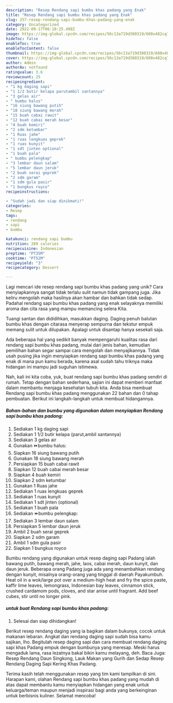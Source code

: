```yaml
---
description: "Resep Rendang sapi bumbu khas padang yang Enak"
title: "Resep Rendang sapi bumbu khas padang yang Enak"
slug: 257-resep-rendang-sapi-bumbu-khas-padang-yang-enak
category: Uncategorized
date: 2022-09-17T06:10:25.498Z
image: https://img-global.cpcdn.com/recipes/56c13a719d380319/680x482cq70/rendang-sapi-bumbu-khas-padang-foto-resep-utama.jpg
hideToc: false
enableToc: true
enableTocContent: false
thumbnail: https://img-global.cpcdn.com/recipes/56c13a719d380319/680x482cq70/rendang-sapi-bumbu-khas-padang-foto-resep-utama.jpg
cover: https://img-global.cpcdn.com/recipes/56c13a719d380319/680x482cq70/rendang-sapi-bumbu-khas-padang-foto-resep-utama.jpg
author: Admin
authorAv: notfound
ratingvalue: 3.6
reviewcount: 25
recipeingredient:
- "1 kg daging sapi"
- "1 1/2 butir kelapa parutambil santannya"
- "3 gelas air"
- " bumbu halus"
- "16 siung bawang putih"
- "18 siung bawang merah"
- "15 buah cabai rawit"
- "12 buah cabai merah besar"
- "4 buah kemiri"
- "2 sdm ketumbar"
- "1 Ruas jahe"
- "1 ruas lengkuas geprek"
- "1 ruas kunyit"
- "1 sdt jinten optional"
- "1 buah pala"
- " bumbu pelengkap"
- "3 lembar daun salam"
- "5 lembar daun jeruk"
- "2 buah serai geprek"
- "2 sdm garam"
- "1 sdm gula pasir"
- "1 bungkus royco"
recipeinstructions:

- "Sudah jadi dan siap dinikmati!"
categories:
- Resep
tags:
- rendang
- sapi
- bumbu

katakunci: rendang sapi bumbu 
nutrition: 269 calories
recipecuisine: Indonesian
preptime: "PT35M"
cooktime: "PT52M"
recipeyield: "3"
recipecategory: Dessert

---
```





Lagi mencari ide resep rendang sapi bumbu khas padang yang unik? Cara menyiapkannya sangat tidak terlalu sulit namun tidak gampang juga. Jika keliru mengolah maka hasilnya akan hambar dan bahkan tidak sedap. Padahal rendang sapi bumbu khas padang yang enak selayaknya memiliki aroma dan cita rasa yang mampu memancing selera Kita.





Tuangi santan dan dididihkan, masukkan daging. Daging penuh balutan bumbu khas dengan citarasa menyerap sempurna dan tekstur empuk memang sulit untuk dilupakan. Apalagi untuk disantap hanya sesekali saja.

Ada beberapa hal yang sedikit banyak mempengaruhi kualitas rasa dari rendang sapi bumbu khas padang, mulai dari jenis bahan, kemudian pemilihan bahan segar sampai cara mengolah dan menyajikannya. Tidak usah pusing jika ingin menyiapkan rendang sapi bumbu khas padang yang enak di mana pun kamu berada, karena asal sudah tahu triknya maka hidangan ini mampu jadi suguhan istimewa.






Nah, kali ini kita coba, yuk, buat rendang sapi bumbu khas padang sendiri di rumah. Tetap dengan bahan sederhana, sajian ini dapat memberi manfaat dalam membantu menjaga kesehatan tubuh kita. Anda bisa membuat Rendang sapi bumbu khas padang menggunakan 22 bahan dan 0 tahap pembuatan. Berikut ini langkah-langkah untuk membuat hidangannya.

<!--inarticleads1-->

##### Bahan-bahan dan bumbu yang digunakan dalam menyiapkan Rendang sapi bumbu khas padang:

1. Sediakan 1 kg daging sapi
1. Sediakan 1 1/2 butir kelapa (parut,ambil santannya)
1. Sediakan 3 gelas air
1. Gunakan  ⏩bumbu halus:
1. Siapkan 16 siung bawang putih
1. Gunakan 18 siung bawang merah
1. Persiapkan 15 buah cabai rawit
1. Siapkan 12 buah cabai merah besar
1. Siapkan 4 buah kemiri
1. Siapkan 2 sdm ketumbar
1. Gunakan 1 Ruas jahe
1. Sediakan 1 ruas lengkuas geprek
1. Sediakan 1 ruas kunyit
1. Sediakan 1 sdt jinten (optional)
1. Sediakan 1 buah pala
1. Sediakan  ⏩bumbu pelengkap:
1. Sediakan 3 lembar daun salam
1. Persiapkan 5 lembar daun jeruk
1. Ambil 2 buah serai geprek
1. Siapkan 2 sdm garam
1. Ambil 1 sdm gula pasir
1. Siapkan 1 bungkus royco


Bumbu rendang yang digunakan untuk resep daging sapi Padang ialah bawang putih, bawang merah, jahe, laos, cabai merah, daun kunyit, dan daun jeruk. Beberapa orang Padang juga ada yang menambahkan rendang dengan kunyit, misalnya orang-orang yang tinggal di daerah Payakumbuh. Heat oil in a wok/large pot over a medium-high heat and fry the spice paste, kaffir lime leaves, lemongrass, Indonesian bay leaves, cinnamon stick, crushed cardamom pods, cloves, and star anise until fragrant. Add beef cubes, stir until no longer pink. 

<!--inarticleads2-->

#####  untuk buat Rendang sapi bumbu khas padang:


1. Selesai dan siap dihidangkan!

Berikut resep rendang daging yang ia bagikan dalam bukunya, cocok untuk makanan lebaran. Angkat dan rendang daging sapi sudah bisa kamu sajikan, lho. Begitulah resep daging sapi dan cara membuat rendang daging sapi khas Padang empuk dengan bumbunya yang meresap. Meski harus mengaduk lama, rasa lezatnya bakal bikin kamu melayang, deh. Baca Juga: Resep Rendang Daun Singkong, Lauk Makan yang Gurih dan Sedap Resep Rendang Daging Sapi Kering Khas Padang. 

Terima kasih telah menggunakan resep yang tim kami tampilkan di sini. Harapan kami, olahan Rendang sapi bumbu khas padang yang mudah di atas dapat membantu kamu menyiapkan hidangan yang enak untuk keluarga/teman maupun menjadi inspirasi bagi anda yang berkeinginan untuk berbisnis kuliner. Selamat mencoba!
